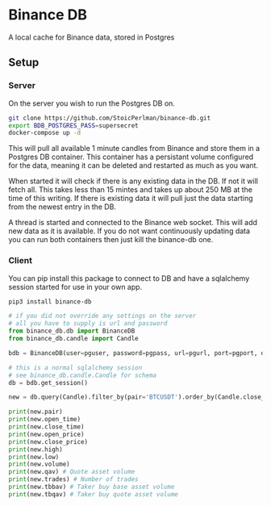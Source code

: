 # Binance DB

A local cache for Binance data, stored in Postgres

## Setup

### Server

On the server you wish to run the Postgres DB on.

```bash
git clone https://github.com/StoicPerlman/binance-db.git
export BDB_POSTGRES_PASS=supersecret
docker-compose up -d
```

This will pull all available 1 minute candles from Binance and store them in a Postgres DB container. This container has a persistant volume configured for the data, meaning it can be deleted and restarted as much as you want.

When started it will check if there is any existing data in the DB. If not it will fetch all. This takes less than 15 mintes and takes up about 250 MB at the time of this writing. If there is existing data it will pull just the data starting from the newest entry in the DB.

A thread is started and connected to the Binance web socket. This will add new data as it is available. If you do not want continuously updating data you can run both containers then just kill the binance-db one.

### Client

You can pip install this package to connect to DB and have a sqlalchemy session started for use in your own app.

```bash
pip3 install binance-db
```

```python
# if you did not override any settings on the server 
# all you have to supply is url and password
from binance_db.db import BinanceDB
from binance_db.candle import Candle

bdb = BinanceDB(user=pguser, password=pgpass, url=pgurl, port=pgport, db=pgdb)

# this is a normal sqlalchemy session
# see binance_db.candle.Candle for schema
db = bdb.get_session()

new = db.query(Candle).filter_by(pair='BTCUSDT').order_by(Candle.close_time.desc()).first()

print(new.pair)
print(new.open_time)
print(new.close_time)
print(new.open_price)
print(new.close_price)
print(new.high)
print(new.low)
print(new.volume)
print(new.qav) # Quote asset volume
print(new.trades) # Number of trades
print(new.tbbav) # Taker buy base asset volume
print(new.tbqav) # Taker buy quote asset volume
```
